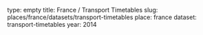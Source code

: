 type: empty
title: France / Transport Timetables
slug: places/france/datasets/transport-timetables
place: france
dataset: transport-timetables
year: 2014
